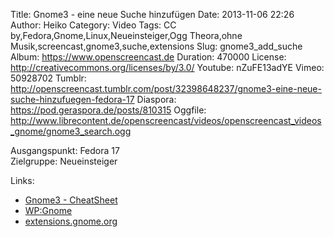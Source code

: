 Title: Gnome3 - eine neue Suche hinzufügen
Date: 2013-11-06 22:26
Author: Heiko
Category: Video
Tags: CC by,Fedora,Gnome,Linux,Neueinsteiger,Ogg Theora,ohne Musik,screencast,gnome3,suche,extensions
Slug: gnome3_add_suche
Album: https://www.openscreencast.de
Duration: 470000
License: http://creativecommons.org/licenses/by/3.0/
Youtube: nZuFE13adYE
Vimeo: 50928702
Tumblr: http://openscreencast.tumblr.com/post/32398648237/gnome3-eine-neue-suche-hinzufuegen-fedora-17
Diaspora: https://pod.geraspora.de/posts/810315
Oggfile: http://www.librecontent.de/openscreencast/videos/openscreencast_videos_gnome/gnome3_search.ogg

Ausgangspunkt: Fedora 17  
Zielgruppe: Neueinsteiger  

Links:

  * [Gnome3 - CheatSheet](http://live.gnome.org/GnomeShell/CheatSheet "Link zu gnome.org")
  * [WP:Gnome](http://de.wikipedia.org/wiki/Gnome "Link zu Wikipedia Gnome")
  * [extensions.gnome.org](http://extensions.gnome.org "Link zu extensions von gnome3")

